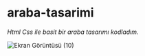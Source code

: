 # araba-tasarimi
*Html Css ile basit bir araba tasarımı kodladım.*

![Ekran Görüntüsü (10)](https://github.com/melikebasturk/araba-tasarimi/assets/81379373/be9e0ad5-ec7a-443b-9771-9b33dbec3235)
